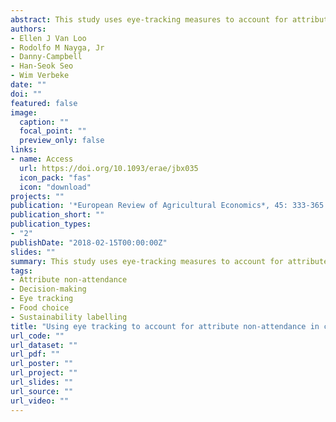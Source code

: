 ```yaml
---
abstract: This study uses eye-tracking measures to account for attribute non-attendance (ANA) in choice experiments. Using the case of sustainability labelling on coffee, we demonstrate various approaches to account for ANA based on the fixation count cut-offs, definitions for detecting ignored attributes, and methods for modelling ANA. Some of the sustainability attributes identified through eye-tracking measures as being ‘visually ignored’ were truly ignored, whereas in none of the tested approaches was price truly ignored. The adequacy of eye tracking as a visual ANA measure might thus depend on the type of attribute. Further, the study unveiled inconsistencies in identifying non-attenders using visual ANA and the coefficient of variation. Based on our results, we cannot conclude that eye tracking always adequately identifies ANA. However, we identified several major challenges that can assist in further optimising the use of eye tracking in the context of ANA.
authors:
- Ellen J Van Loo
- Rodolfo M Nayga, Jr
- Danny-Campbell
- Han-Seok Seo
- Wim Verbeke
date: ""
doi: ""
featured: false
image:
  caption: ""
  focal_point: ""
  preview_only: false
links:
- name: Access
  url: https://doi.org/10.1093/erae/jbx035
  icon_pack: "fas"
  icon: "download"
projects: ""
publication: '*European Review of Agricultural Economics*, 45: 333-365'
publication_short: ""
publication_types:
- "2"
publishDate: "2018-02-15T00:00:00Z"
slides: ""
summary: This study uses eye-tracking measures to account for attribute non-attendance (ANA) in choice experiments. Using the case of sustainability labelling on coffee, we demonstrate various approaches to account for ANA based on the fixation count cut-offs, definitions for detecting ignored attributes, and methods for modelling ANA. Some of the sustainability attributes identified through eye-tracking measures as being ‘visually ignored’ were truly ignored, whereas in none of the tested approaches was price truly ignored. The adequacy of eye tracking as a visual ANA measure might thus depend on the type of attribute. Further, the study unveiled inconsistencies in identifying non-attenders using visual ANA and the coefficient of variation. Based on our results, we cannot conclude that eye tracking always adequately identifies ANA. However, we identified several major challenges that can assist in further optimising the use of eye tracking in the context of ANA.
tags:
- Attribute non-attendance
- Decision-making
- Eye tracking
- Food choice
- Sustainability labelling
title: "Using eye tracking to account for attribute non-attendance in choice experiments"
url_code: ""
url_dataset: ""
url_pdf: ""
url_poster: ""
url_project: ""
url_slides: ""
url_source: ""
url_video: ""
---
```

